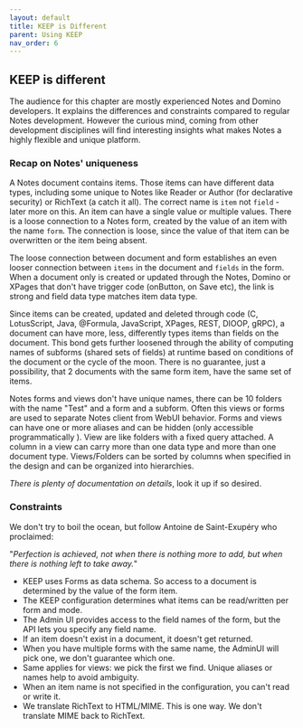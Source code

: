 ```yaml
---
layout: default
title: KEEP is Different
parent: Using KEEP
nav_order: 6
---
```


## KEEP is different

The audience for this chapter are mostly experienced Notes and Domino developers. It explains the differences and constraints compared to regular Notes development. However the curious mind, coming from other development disciplines will find interesting insights what makes Notes a highly flexible and unique platform.

### Recap on Notes' uniqueness

A Notes document contains items. Those items can have different data types, including some unique to Notes like Reader or Author (for declarative security) or RichText (a catch it all). The correct name is `item` not `field` - later more on this. An item can have a single value or multiple values. There is a loose connection to a Notes form, created by the value of an item with the name `form`. The connection is loose, since the value of that item can be overwritten or the item being absent.

The loose connection between document and form establishes an even looser connection between `items` in the document and `fields` in the form. When a document only is created or updated through the Notes, Domino or XPages that don't have trigger code (onButton, on Save etc), the link is strong and field data type matches item data type.

Since items can be created, updated and deleted through code (C, LotusScript, Java, @Formula, JavaScript, XPages, REST, DIOOP, gRPC), a document can have more, less, differently types items than fields on the document. This bond gets further loosened through the ability of computing names of subforms (shared sets of fields) at runtime based on conditions of the document or the cycle of the moon. There is no guarantee, just a possibility, that 2 documents with the same form item, have the same set of items.

Notes forms and views don't have unique names, there can be 10 folders with the name "Test" and a form and a subform. Often this views or forms are used to separate Notes client from WebUI behavior. Forms and views can have one or more aliases and can be hidden (only accessible programmatically ). View are like folders with a fixed query attached. A column in a view can carry more than one data type and more than one document type. Views/Folders can be sorted by columns when specified in the design and can be organized into hierarchies.

_There is plenty of documentation on details_, look it up if so desired.

### Constraints

We don't try to boil the ocean, but follow Antoine de Saint-Exupéry who proclaimed:

"_Perfection is achieved, not when there is nothing more to add, but when there is nothing left to take away._"

- KEEP uses Forms as data schema. So access to a document is determined by the value of the form item.
- The KEEP configuration determines what items can be read/written per form and mode.
- The Admin UI provides access to the field names of the form, but the API lets you specify any field name.
- If an item doesn't exist in a document, it doesn't get returned.
- When you have multiple forms with the same name, the AdminUI will pick one, we don't guarantee which one.
- Same applies for views: we pick the first we find. Unique aliases or names help to avoid ambiguity.
- When an item name is not specified in the configuration, you can't read or write it.
- We translate RichText to HTML/MIME. This is one way. We don't translate MIME back to RichText. 
